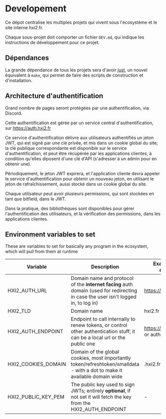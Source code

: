 # Developement

Ce dépot centralise les multiples projets qui vivent sous l'écosystème et le site interne hxi2.fr.

Chaque sous-projet doit comporter un fichier `DEV.md`, qui indique les instructions de développement pour ce projet.

## Dépendances
La grande dépendance de tous les projets sera d'avoir [just](https://github.com/casey/just), un nouvel équivalent à `make`, qui permet de faire des scripts de construction et d'installation.

## Architecture d'authentification

Grand nombre de pages seront protégées par une authentification, via Discord.

Cette authentification est gérée par un service central d'authentification, sur https://auth.hxi2.fr

Ce service d'authentification délivre aux utilisateurs authentifiés un jeton JWT, qui est signé par une clé privée, et mis dans un cookie global du site; la clé publique correspondante est disponible sur le service d'authentification, et peut être récupérée par les applications clientes, à condition qu'elles diposent d'une clé d'API (s'adresser à un admin pour en obtenir une).

Périodiquement, le jeton JWT expirera, et l'application cliente devra appeler le service d'authentification pour obtenir un nouveau jeton, en utilisant le jeton de rafraîchissement, aussi stocké dans un cookie global du site.

Chaque utilisateur peut avoir plusieurs permissions, qui sont stockées en tant que bitfield, dans le JWT.

Dans la pratique, des bibliothèques sont disponibles pour gérer l'authentification des utilisateurs, et la vérification des permissions, dans les applications clientes.

## Environment variables to set

These are variables to set for basically any program in the ecosystem, which will pull from them at runtime

| Variable            | Description                                                                                                                        | Example (_not default_)             |
| ------------------- | ---------------------------------------------------------------------------------------------------------------------------------- | ----------------------------------- |
| HXI2_AUTH_URL       | Domain name and protocol of the **internet facing** auth domain (used for redirecting in case the user isn't logged in, to log in) | https://auth.hxi2.com               |
| HXI2_TLD            | Domain name                                                                                                                        | hxi2.fr                             |
| HXI2_AUTH_ENDPOINT  | Endpoint to call internally to renew tokens, or control other authentication stuff; it can be a local url or the public one        | https://auth.hxi2.com or auth:42001 |
| HXI2_COOKIES_DOMAIN | Domain of the global cookies, most importantly token/refreshtoken/smalldata - with a dot to make it available domain wide          | .hxi2.fr                            |
| HXI2_PUBLIC_KEY_PEM | The public key used to sign JWTs; entirely **optional**, if not set it will fetch the key from the HXI2_AUTH_ENDPOINT              | -                                   |
